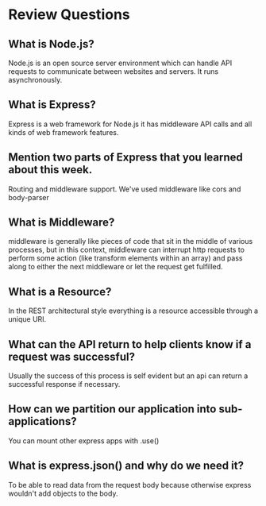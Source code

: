 # Review Questions

## What is Node.js?
Node.js is an open  source server environment which can handle API requests to communicate between websites and servers.
It runs asynchronously.
## What is Express?
Express is a web framework for Node.js it has middleware API calls and all kinds of web framework features.
## Mention two parts of Express that you learned about this week.
Routing and middleware support. We've used middleware like cors and body-parser
## What is Middleware?
middleware is generally like pieces of code that sit in the middle of various processes, but in this context, middleware can interrupt http requests to perform some action (like transform elements within an array) and pass along to either the next middleware or let the request get fulfilled. 
## What is a Resource?
In the REST architectural style everything is a resource accessible through a unique URI.
## What can the API return to help clients know if a request was successful?
Usually the success of this process is self evident but an api can return a successful response if necessary.
## How can we partition our application into sub-applications?
You can mount other express apps with .use()
## What is express.json() and why do we need it?
To be able to read data from the request body because otherwise express wouldn't add objects to the body.
